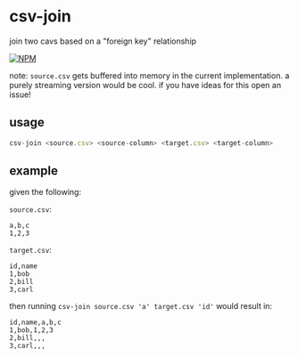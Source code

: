 # csv-join

join two cavs based on a "foreign key" relationship

[![NPM](https://nodei.co/npm/csv-join.png?global=true)](https://nodei.co/npm/csv-join/)

note: `source.csv` gets buffered into memory in the current implementation. a purely streaming version would be cool. if you have ideas for this open an issue!

## usage

```js
csv-join <source.csv> <source-column> <target.csv> <target-column>
```

## example

given the following:

`source.csv`:

```
a,b,c
1,2,3
```

`target.csv`:

```
id,name
1,bob
2,bill
3,carl
```

then running `csv-join source.csv 'a' target.csv 'id'` would result in:

```
id,name,a,b,c
1,bob,1,2,3
2,bill,,,
3,carl,,,
```
